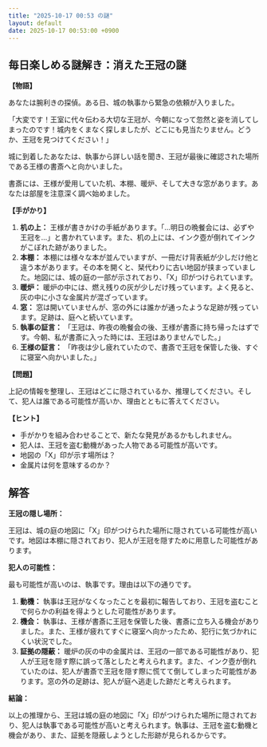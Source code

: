 ```yaml
---
title: "2025-10-17 00:53 の謎"
layout: default
date: 2025-10-17 00:53:00 +0900
---
```

## 毎日楽しめる謎解き：消えた王冠の謎

**【物語】**

あなたは腕利きの探偵。ある日、城の執事から緊急の依頼が入りました。

「大変です！王室に代々伝わる大切な王冠が、今朝になって忽然と姿を消してしまったのです！城内をくまなく探しましたが、どこにも見当たりません。どうか、王冠を見つけてください！」

城に到着したあなたは、執事から詳しい話を聞き、王冠が最後に確認された場所である王様の書斎へと向かいました。

書斎には、王様が愛用していた机、本棚、暖炉、そして大きな窓があります。あなたは部屋を注意深く調べ始めました。

**【手がかり】**

1.  **机の上：** 王様が書きかけの手紙があります。「…明日の晩餐会には、必ずや王冠を…」と書かれています。また、机の上には、インク壺が倒れてインクがこぼれた跡がありました。
2.  **本棚：** 本棚には様々な本が並んでいますが、一冊だけ背表紙が少しだけ他と違う本があります。その本を開くと、栞代わりに古い地図が挟まっていました。地図には、城の庭の一部が示されており、「X」印がつけられています。
3.  **暖炉：** 暖炉の中には、燃え残りの灰が少しだけ残っています。よく見ると、灰の中に小さな金属片が混ざっています。
4.  **窓：** 窓は開いていませんが、窓の外には誰かが通ったような足跡が残っています。足跡は、庭へと続いています。
5.  **執事の証言：** 「王冠は、昨夜の晩餐会の後、王様が書斎に持ち帰ったはずです。今朝、私が書斎に入った時には、王冠はありませんでした。」
6.  **王様の証言：** 「昨夜は少し疲れていたので、書斎で王冠を保管した後、すぐに寝室へ向かいました。」

**【問題】**

上記の情報を整理し、王冠はどこに隠されているか、推理してください。そして、犯人は誰である可能性が高いか、理由とともに答えてください。

**【ヒント】**

*   手がかりを組み合わせることで、新たな発見があるかもしれません。
*   犯人は、王冠を盗む動機があった人物である可能性が高いです。
*   地図の「X」印が示す場所は？
*   金属片は何を意味するのか？

## 解答

**王冠の隠し場所：**

王冠は、城の庭の地図に「X」印がつけられた場所に隠されている可能性が高いです。地図は本棚に隠されており、犯人が王冠を隠すために用意した可能性があります。

**犯人の可能性：**

最も可能性が高いのは、執事です。理由は以下の通りです。

1.  **動機：** 執事は王冠がなくなったことを最初に報告しており、王冠を盗むことで何らかの利益を得ようとした可能性があります。
2.  **機会：** 執事は、王様が書斎に王冠を保管した後、書斎に立ち入る機会がありました。また、王様が疲れてすぐに寝室へ向かったため、犯行に気づかれにくい状況でした。
3.  **証拠の隠蔽：** 暖炉の灰の中の金属片は、王冠の一部である可能性があり、犯人が王冠を隠す際に誤って落としたと考えられます。また、インク壺が倒れていたのは、犯人が書斎で王冠を隠す際に慌てて倒してしまった可能性があります。窓の外の足跡は、犯人が庭へ逃走した跡だと考えられます。

**結論：**

以上の推理から、王冠は城の庭の地図に「X」印がつけられた場所に隠されており、犯人は執事である可能性が高いと考えられます。執事は、王冠を盗む動機と機会があり、また、証拠を隠蔽しようとした形跡が見られるからです。
